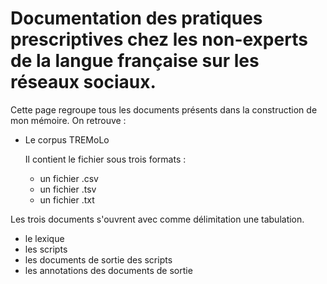 # Documentation des pratiques prescriptives chez les non-experts de la langue française sur les réseaux sociaux.

Cette page regroupe tous les documents présents dans la construction de mon mémoire.
On retrouve :
- Le corpus TREMoLo

  Il contient le fichier sous trois formats :
  * un fichier .csv 
  * un fichier .tsv
  * un fichier .txt

Les trois documents s'ouvrent avec comme délimitation une tabulation.

- le lexique 
- les scripts
- les documents de sortie des scripts
- les annotations des documents de sortie
